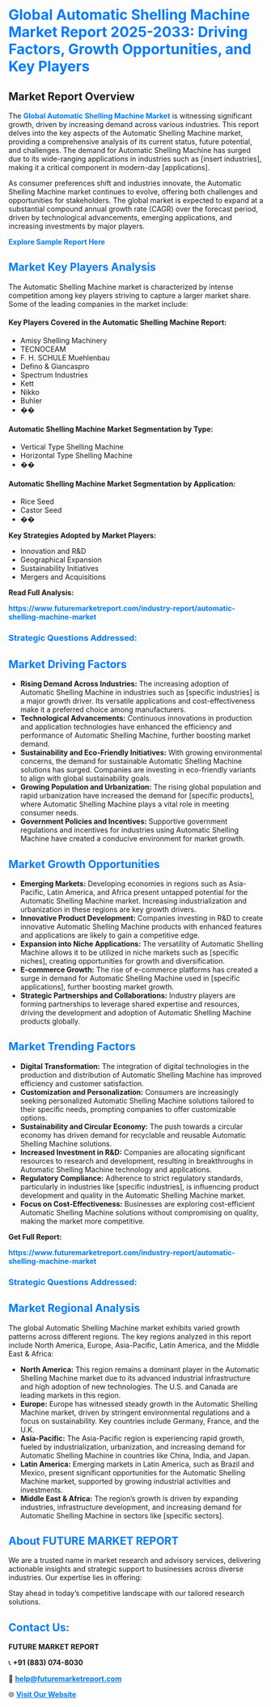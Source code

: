 <h1 style="color: #007BFF;">Global Automatic Shelling Machine Market Report 2025-2033: Driving Factors, Growth Opportunities, and Key Players</h1>

<section id="overview">
<h2>Market Report Overview</h2>
<p>The <a href="https://www.futuremarketreport.com/industry-report/automatic-shelling-machine-market" style="color: #007BFF; text-decoration: none;"><strong>Global Automatic Shelling Machine Market</strong></a> is witnessing significant growth, driven by increasing demand across various industries. This report delves into the key aspects of the Automatic Shelling Machine market, providing a comprehensive analysis of its current status, future potential, and challenges. The demand for Automatic Shelling Machine has surged due to its wide-ranging applications in industries such as [insert industries], making it a critical component in modern-day [applications].</p>
<p>As consumer preferences shift and industries innovate, the Automatic Shelling Machine market continues to evolve, offering both challenges and opportunities for stakeholders. The global market is expected to expand at a substantial compound annual growth rate (CAGR) over the forecast period, driven by technological advancements, emerging applications, and increasing investments by major players.</p>
</section>

<section id="overview">
<p><a href="https://www.futuremarketreport.com/request-sample/reportId=117548" style="color: #007BFF; text-decoration: none;"><strong>Explore Sample Report Here</strong></a></p>
</section>

<section id="key-players">
<h2 style="color: #007BFF;">Market Key Players Analysis</h2>
<p>The Automatic Shelling Machine market is characterized by intense competition among key players striving to capture a larger market share. Some of the leading companies in the market include:</p>
<h4>Key Players Covered in the Automatic Shelling Machine Report:</h4>
<ul><li>Amisy Shelling Machinery</li><li>TECNOCEAM</li><li>F. H. SCHULE Muehlenbau</li><li>Defino &amp; Giancaspro</li><li>Spectrum Industries</li><li>Kett</li><li>Nikko</li><li>Buhler</li><li>��</li></ul>
<h4>Automatic Shelling Machine Market Segmentation by Type:</h4>
<ul><li>Vertical Type Shelling Machine</li><li>Horizontal Type Shelling Machine</li><li>��</li></ul>

<h4>Automatic Shelling Machine Market Segmentation by Application:</h4>
<ul><li>Rice Seed</li><li>Castor Seed</li><li>��</li></ul>
<p><strong>Key Strategies Adopted by Market Players:</strong></p>
<ul>
<li>Innovation and R&D</li>
<li>Geographical Expansion</li>
<li>Sustainability Initiatives</li>
<li>Mergers and Acquisitions</li>
</ul>
</section>

<section>
<p><strong>Read Full Analysis: </strong></p><a href="https://www.futuremarketreport.com/industry-report/automatic-shelling-machine-market" style="color: #007BFF; text-decoration: none;"><strong>https://www.futuremarketreport.com/industry-report/automatic-shelling-machine-market</strong></a>
<h3 style="color: #007BFF;">Strategic Questions Addressed:</h3>
</section>

<section id="driving-factors">
<h2 style="color: #007BFF;">Market Driving Factors</h2>
<ul>
<li><strong>Rising Demand Across Industries:</strong> The increasing adoption of Automatic Shelling Machine in industries such as [specific industries] is a major growth driver. Its versatile applications and cost-effectiveness make it a preferred choice among manufacturers.</li>
<li><strong>Technological Advancements:</strong> Continuous innovations in production and application technologies have enhanced the efficiency and performance of Automatic Shelling Machine, further boosting market demand.</li>
<li><strong>Sustainability and Eco-Friendly Initiatives:</strong> With growing environmental concerns, the demand for sustainable Automatic Shelling Machine solutions has surged. Companies are investing in eco-friendly variants to align with global sustainability goals.</li>
<li><strong>Growing Population and Urbanization:</strong> The rising global population and rapid urbanization have increased the demand for [specific products], where Automatic Shelling Machine plays a vital role in meeting consumer needs.</li>
<li><strong>Government Policies and Incentives:</strong> Supportive government regulations and incentives for industries using Automatic Shelling Machine have created a conducive environment for market growth.</li>
</ul>
</section>

<section id="growth-opportunities">
<h2 style="color: #007BFF;">Market Growth Opportunities</h2>
<ul>
<li><strong>Emerging Markets:</strong> Developing economies in regions such as Asia-Pacific, Latin America, and Africa present untapped potential for the Automatic Shelling Machine market. Increasing industrialization and urbanization in these regions are key growth drivers.</li>
<li><strong>Innovative Product Development:</strong> Companies investing in R&D to create innovative Automatic Shelling Machine products with enhanced features and applications are likely to gain a competitive edge.</li>
<li><strong>Expansion into Niche Applications:</strong> The versatility of Automatic Shelling Machine allows it to be utilized in niche markets such as [specific niches], creating opportunities for growth and diversification.</li>
<li><strong>E-commerce Growth:</strong> The rise of e-commerce platforms has created a surge in demand for Automatic Shelling Machine used in [specific applications], further boosting market growth.</li>
<li><strong>Strategic Partnerships and Collaborations:</strong> Industry players are forming partnerships to leverage shared expertise and resources, driving the development and adoption of Automatic Shelling Machine products globally.</li>
</ul>
</section>

<section id="trending-factors">
<h2 style="color: #007BFF;">Market Trending Factors</h2>
<ul>
<li><strong>Digital Transformation:</strong> The integration of digital technologies in the production and distribution of Automatic Shelling Machine has improved efficiency and customer satisfaction.</li>
<li><strong>Customization and Personalization:</strong> Consumers are increasingly seeking personalized Automatic Shelling Machine solutions tailored to their specific needs, prompting companies to offer customizable options.</li>
<li><strong>Sustainability and Circular Economy:</strong> The push towards a circular economy has driven demand for recyclable and reusable Automatic Shelling Machine solutions.</li>
<li><strong>Increased Investment in R&D:</strong> Companies are allocating significant resources to research and development, resulting in breakthroughs in Automatic Shelling Machine technology and applications.</li>
<li><strong>Regulatory Compliance:</strong> Adherence to strict regulatory standards, particularly in industries like [specific industries], is influencing product development and quality in the Automatic Shelling Machine market.</li>
<li><strong>Focus on Cost-Effectiveness:</strong> Businesses are exploring cost-efficient Automatic Shelling Machine solutions without compromising on quality, making the market more competitive.</li>
</ul>
</section>

<section>
<p><strong>Get Full Report: </strong></p><a href="https://www.futuremarketreport.com/industry-report/automatic-shelling-machine-market" style="color: #007BFF; text-decoration: none;"><strong>https://www.futuremarketreport.com/industry-report/automatic-shelling-machine-market</strong></a>
<h3 style="color: #007BFF;">Strategic Questions Addressed:</h3>
</section>


<section id="regional-analysis">
<h2 style="color: #007BFF;">Market Regional Analysis</h2>
<p>The global Automatic Shelling Machine market exhibits varied growth patterns across different regions. The key regions analyzed in this report include North America, Europe, Asia-Pacific, Latin America, and the Middle East & Africa:</p>
<ul>
<li><strong>North America:</strong> This region remains a dominant player in the Automatic Shelling Machine market due to its advanced industrial infrastructure and high adoption of new technologies. The U.S. and Canada are leading markets in this region.</li>
<li><strong>Europe:</strong> Europe has witnessed steady growth in the Automatic Shelling Machine market, driven by stringent environmental regulations and a focus on sustainability. Key countries include Germany, France, and the U.K.</li>
<li><strong>Asia-Pacific:</strong> The Asia-Pacific region is experiencing rapid growth, fueled by industrialization, urbanization, and increasing demand for Automatic Shelling Machine in countries like China, India, and Japan.</li>
<li><strong>Latin America:</strong> Emerging markets in Latin America, such as Brazil and Mexico, present significant opportunities for the Automatic Shelling Machine market, supported by growing industrial activities and investments.</li>
<li><strong>Middle East & Africa:</strong> The region’s growth is driven by expanding industries, infrastructure development, and increasing demand for Automatic Shelling Machine in sectors like [specific sectors].</li>
</ul>
</section>

<footer>
<h2 style="color: #007BFF;">About FUTURE MARKET REPORT</h2>
<p>We are a trusted name in market research and advisory services, delivering actionable insights and strategic support to businesses across diverse industries. Our expertise lies in offering:</p>

<p>Stay ahead in today’s competitive landscape with our tailored research solutions.</p>

<h2 style="color: #007BFF;">Contact Us:</h2>
<p><strong>FUTURE MARKET REPORT</strong></p>
<p>📞 <strong>+91 (883) 074-8030</strong></p>
<p>📧 <strong><a href="mailto:help@futuremarketreport.com" style="color: #007BFF;">help@futuremarketreport.com</a></strong></p>
<p>🌐 <strong><a href="https://www.futuremarketreport.com/" style="color: #007BFF;">Visit Our Website</a></strong></p>
</footer>